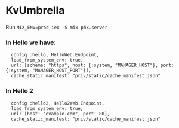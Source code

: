 # KvUmbrella

Run `MIX_ENV=prod iex -S mix phx.server`

### In Hello we have:

```
  config :hello, HelloWeb.Endpoint,
  load_from_system_env: true,
  url: [scheme: "https", host: {:system, "MANAGER_HOST"}, port: {:system, "MANAGER_HOST_PORT"}],
  cache_static_manifest: "priv/static/cache_manifest.json"
```

### In Hello 2

```
  config :hello2, Hello2Web.Endpoint,
  load_from_system_env: true,
  url: [host: "example.com", port: 80],
  cache_static_manifest: "priv/static/cache_manifest.json"
```

